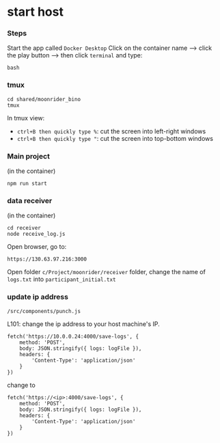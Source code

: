 # start host
### Steps
Start the app called ```Docker Desktop```
Click on the container name --> click the play button --> then click ```terminal``` and type:
```
bash
```
### tmux
```
cd shared/moonrider_bino
tmux
```

In tmux view:

- ```ctrl+B then quickly type %```: cut the screen into left-right windows
- ```ctrl+B then quickly type "```: cut the screen into top-bottom windows
### Main project
(in the container)
```
npm run start
```
### data receiver
(in the container)
```
cd receiver
node receive_log.js
```

Open browser, go to:
```
https://130.63.97.216:3000
```
Open folder ```c/Project/moonrider/receiver``` folder, change the name of ```logs.txt``` into ```participant_initial.txt```
### update ip address
```
/src/components/punch.js
```
L101: change the ip address to your host machine's IP.
```
fetch('https://10.0.0.24:4000/save-logs', {
    method: 'POST',
    body: JSON.stringify({ logs: logFile }),
    headers: {
        'Content-Type': 'application/json'
    }
})
```
change to
```
fetch('https://<ip>:4000/save-logs', {
    method: 'POST',
    body: JSON.stringify({ logs: logFile }),
    headers: {
        'Content-Type': 'application/json'
    }
})
```







